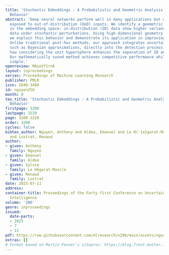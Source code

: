 ```yaml
---
title: 'Stochastic Embeddings : A Probabilistic and Geometric Analysis of Out-of-Distribution
  Behavior'
abstract: 'Deep neural networks perform well in many applications but often fail when
  exposed to out-of-distribution (OoD) inputs. We identify a geometric phenomenon
  in the embedding space: in-distribution (ID) data show higher variance than OoD
  data under stochastic perturbations. Using high-dimensional geometry and statistics,
  we explain this behavior and demonstrate its application in improving OoD detection.
  Unlike traditional post-hoc methods, our approach integrates uncertainty-aware tools,
  such as Bayesian approximations, directly into the detection process. Then, we show
  how considering the unit hypersphere enhances the separation of ID and OoD samples.
  Our mathematically sound method achieves competitive performance while remaining
  simple.'
openreview: MAyoVf1rn6
layout: inproceedings
series: Proceedings of Machine Learning Research
publisher: PMLR
issn: 2640-3498
id: nguyen25b
month: 0
tex_title: 'Stochastic Embeddings : A Probabilistic and Geometric Analysis of Out-of-Distribution
  Behavior'
firstpage: 3200
lastpage: 3220
page: 3200-3220
order: 3200
cycles: false
bibtex_author: Nguyen, Anthony and Aldea, Emanuel and Le H\'{e}garat-Mascle, Sylvie
  and Lustrat, Renaud
author:
- given: Anthony
  family: Nguyen
- given: Emanuel
  family: Aldea
- given: Sylvie
  family: Le Hégarat-Mascle
- given: Renaud
  family: Lustrat
date: 2025-07-11
address:
container-title: Proceedings of the Forty-first Conference on Uncertainty in Artificial
  Intelligence
volume: '286'
genre: inproceedings
issued:
  date-parts:
  - 2025
  - 7
  - 11
pdf: https://raw.githubusercontent.com/mlresearch/v286/main/assets/nguyen25b/nguyen25b.pdf
extras: []
# Format based on Martin Fenner's citeproc: https://blog.front-matter.io/posts/citeproc-yaml-for-bibliographies/
---
```

